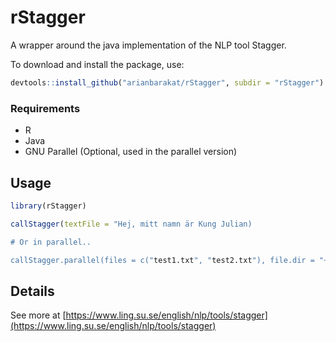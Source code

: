 # rStagger

A wrapper around the java implementation of the NLP tool Stagger. 


To download and install the package, use:

```r
devtools::install_github("arianbarakat/rStagger", subdir = "rStagger")
```

### Requirements

* R
* Java
* GNU Parallel (Optional, used in the parallel version)


## Usage

```r
library(rStagger)

callStagger(textFile = "Hej, mitt namn är Kung Julian)

# Or in parallel.. 

callStagger.parallel(files = c("test1.txt", "test2.txt"), file.dir = "~/Desktop/", "~/Desktop/")
```

## Details

See more at [https://www.ling.su.se/english/nlp/tools/stagger](https://www.ling.su.se/english/nlp/tools/stagger)
